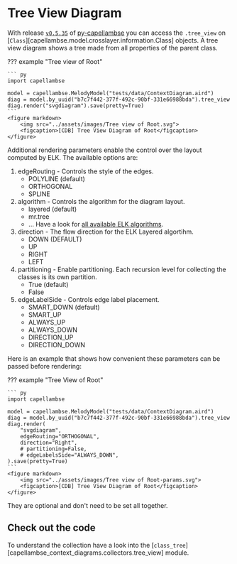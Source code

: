 <!--
 ~ SPDX-FileCopyrightText: 2022 Copyright DB InfraGO AG and the capellambse-context-diagrams contributors
 ~ SPDX-License-Identifier: Apache-2.0
 -->

# Tree View Diagram

With release [`v0.5.35`](https://github.com/DSD-DBS/py-capellambse/releases/tag/v0.5.35) of [py-capellambse](https://github.com/DSD-DBS/py-capellambse) you can access the
`.tree_view` on [`Class`][capellambse.model.crosslayer.information.Class]
objects. A tree view diagram shows a tree made from all properties of the
parent class.

??? example "Tree view of Root"

    ``` py
    import capellambse

    model = capellambse.MelodyModel("tests/data/ContextDiagram.aird")
    diag = model.by_uuid("b7c7f442-377f-492c-90bf-331e66988bda").tree_view
    diag.render("svgdiagram").save(pretty=True)
    ```
    <figure markdown>
        <img src="../assets/images/Tree view of Root.svg">
        <figcaption>[CDB] Tree View Diagram of Root</figcaption>
    </figure>

Additional rendering parameters enable the control over the layout computed by
ELK. The available options are:

1. edgeRouting - Controls the style of the edges.
    - POLYLINE (default)
    - ORTHOGONAL
    - SPLINE
2. algorithm - Controls the algorithm for the diagram layout.
    - layered (default)
    - mr.tree
    - ... Have a look for [all available ELK algorithms](https://eclipse.dev/elk/reference/algorithms.html).
3. direction - The flow direction for the ELK Layered algortihm.
    - DOWN (DEFAULT)
    - UP
    - RIGHT
    - LEFT
4. partitioning - Enable partitioning. Each recursion level for collecting the
classes is its own partition.
    - True (default)
    - False
5. edgeLabelSide - Controls edge label placement.
    - SMART_DOWN (default)
    - SMART_UP
    - ALWAYS_UP
    - ALWAYS_DOWN
    - DIRECTION_UP
    - DIRECTION_DOWN

Here is an example that shows how convenient these parameters can be passed
before rendering:

??? example "Tree View of Root"

    ``` py
    import capellambse

    model = capellambse.MelodyModel("tests/data/ContextDiagram.aird")
    diag = model.by_uuid("b7c7f442-377f-492c-90bf-331e66988bda").tree_view
    diag.render(
        "svgdiagram",
        edgeRouting="ORTHOGONAL",
        direction="Right",
        # partitioning=False,
        # edgeLabelsSide="ALWAYS_DOWN",
    ).save(pretty=True)
    ```
    <figure markdown>
        <img src="../assets/images/Tree view of Root-params.svg">
        <figcaption>[CDB] Tree View Diagram of Root</figcaption>
    </figure>

They are optional and don't need to be set all together.

## Check out the code

To understand the collection have a look into the
[`class_tree`][capellambse_context_diagrams.collectors.tree_view] module.
